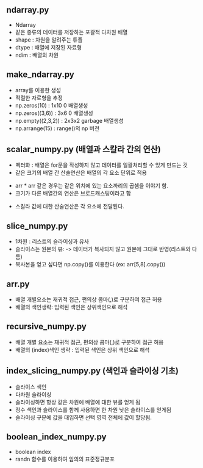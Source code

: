 ## ndarray.py
+ Ndarray
+ 같은 종류의 데이터를 저장하는 포괄적 다차원 배열
+ shape : 차원을 알려주는 튜플
+ dtype : 배열에 저장된 자료형
+ ndim : 배열의 차원

## make_ndarray.py
+ array를 이용한 생성
+ 적절한 자료형을 추정
+ np.zeros(10) : 1x10 0 배열생성
+ np.zeros((3,6)) : 3x6 0 배열생성
+ np.empty((2,3,2)) : 2x3x2 garbage 배열생성
+ np.arrange(15) : range()의 np 버전

## scalar_numpy.py (배열과 스칼라 간의 연산)
+ 벡터화 : 배열은 for문을 작성하지 않고 데이터를 일괄처리할 수 있게 만드는 것
+ 같은 크기의 배열 간 산술연산은 배열의 각 요소 단위로 적용
- arr * arr 같은 경우는 같은 위치에 있는 요소까리의 곱셈을 이야기 함.
- 크기가 다른 배열간의 연산은 브로드캐스팅이라고 함
+ 스칼라 값에 대한 산술연산은 각 요소에 전달된다.

## slice_numpy.py
+ 1차원 : 리스트의 슬라이싱과 유사
+ 슬라이스는 원본의 뷰:
-> 데이터가 복사되지 않고 원본에 그대로 반영(리스트와 다름)
+ 복사본을 얻고 싶다면 np.copy()를 이용한다  (ex:  arr[5,8].copy())

## arr.py
+ 배열 개별요소는 재귀적 접근, 편의상 콤마(,)로 구분하여 접근 허용
+ 배열의 색인생략: 입력된 색인은 상위색인으로 해석

## recursive_numpy.py
+ 배열 개별 요소는 재귀적 접근, 편의상 콤마(,)로 구분하여 접근 허용
+ 배열의 (index)색인 생략 : 입력된 색인은 상위 색인으로 해석

## index_slicing_numpy.py (색인과 슬라이싱 기초)
+ 슬라이스 색인
+ 다차원 슬라이싱
+ 슬라이싱하면 항상 같은 차원에 배열에 대한 뷰를 얻게 됨
+ 정수 색인과 슬라이스를 함께 사용하면 한 차원 낮은 슬라이스를 얻게됨
+ 슬라이싱 구문에 값을 대입하면 선택 영역 전체에 값이 할당됨.

## boolean_index_numpy.py
+ boolean index
+ randn 함수를 이용하여 임의의 표준정규분포






